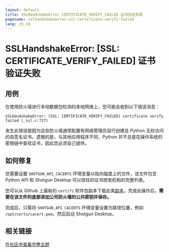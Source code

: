 ```yaml
---
layout: default
title: SSLHandshakeError CERTIFICATE_VERIFY_FAILED 证书验证失败
pagename: sslhandshakeerror-ssl-certificate-verify-failed
lang: zh_CN
---
```


# SSLHandshakeError: [SSL: CERTIFICATE_VERIFY_FAILED] 证书验证失败

## 用例

在使用防火墙进行本地数据包检测的本地网络上，您可能会收到以下错误消息： 

```
SSLHandshakeError: [SSL: CERTIFICATE_VERIFY_FAILED] certificate verify failed (_ssl.c:727)
```

发生此错误是因为这些防火墙通常配置有网络管理员自行创建且 Python 无权访问的自签名证书。遗憾的是，与其他应用程序不同，Python 并不总是在操作系统的密钥链中查找证书，因此您必须自己提供。

## 如何修复

您需要设置 `SHOTGUN_API_CACERTS` 环境变量以指向磁盘上的文件，该文件包含 Python API 和 Shotgun Desktop 可以信任的证书颁发机构的完整列表。

您可以从 Github 上最新的 `certifi` 软件包副本下载此类[副本](https://github.com/certifi/python-certifi/blob/master/certifi/cacert.pem)。完成此操作后，**需要在该文件的底部添加公司防火墙的公共密钥并保存。**

完成后，只需将 `SHOTGUN_API_CACERTS` 环境变量设置为路径位置，例如 `/opt/certs/cacert.pem`，然后启动 Shotgun Desktop。

## 相关链接

[在社区中查看完整主题](https://community.shotgridsoftware.com/t/using-shotgun-desktop-behind-an-firewall-with-ssl-introspection/11434)
